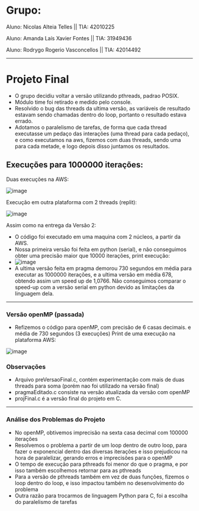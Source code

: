 # Grupo:

Aluno: Nicolas Alteia Telles || TIA: 42010225

Aluno: Amanda Laís Xavier Fontes || TIA: 31949436

Aluno: Rodrygo Rogerio Vasconcellos || TIA: 42014492


---

# Projeto Final

- O grupo decidiu voltar a versão utilizando pthreads, padrao POSIX.
- Módulo time foi retirado e medido pelo console.
- Resolvido o bug das threads da ultima versão, as variáveis de resultado estavam sendo chamadas dentro do loop, portanto o resultado estava errado.
- Adotamos o paralelismo de tarefas, de forma que cada thread executasse um pedaço das interações (uma thread para cada pedaço), e como executamos na aws, fizemos com duas threads, sendo uma para cada metade, e logo depois disso juntamos os resultados.

## Execuções para 1000000 iterações:

Duas execuções na AWS:

![image](https://user-images.githubusercontent.com/101070201/203726887-9db66276-564b-4cba-b660-f793eb026547.png)

Execução em outra plataforma com 2 threads (replit):

![image](https://user-images.githubusercontent.com/101070201/203727644-2dd6f818-d750-4d21-89eb-6587d3cf78c7.png)



Assim como na entrega da Versão 2:

* O código foi executado em uma maquina com 2 núcleos, a partir da AWS.
* Nossa primeira versão foi feita em python (serial), e não conseguimos obter uma precisão maior que 10000 iterações, print execução:
* ![image](https://user-images.githubusercontent.com/101070201/203731040-0ab6f0f8-8bbd-4034-98ac-b7608fc0c2a9.png)
* A ultima versão feita em pragma demorou 730 segundos em média para executar as 1000000 iterações, e a ultima versão em média 678, obtendo assim um speed up de 1,0766. Não conseguimos comparar o speed-up com a versão serial em python devido as limitações da linguagem dela.

---

### Versão openMP (passada)

- Refizemos o código para openMP, com precisão de 6 casas decimais. e média de 730 segundos (3 execuções)
Print de uma execução na plataforma AWS:

![image](https://user-images.githubusercontent.com/101070201/203731908-643201a9-b23f-48b0-b7d5-370736ef4479.png)

### Observações
- Arquivo preVersaoFinal.c, contém experimentação com mais de duas threads para soma (porém nao foi utilizado na versão final)
- pragmaEditado.c consiste na versão atualizada da versão com openMP
- projFinal.c é a versão final do projeto em C.

---

### Análise dos Problemas do Projeto


* No openMP, obtivemos imprecisão na sexta casa decimal com 100000 iterações
 * Resolvemos o problema a partir de um loop dentro de outro loop, para fazer o exponencial dentro das diversas iterações e isso prejudicou na hora de paralelizar, gerando erros e imprecisões para o openMP
* O tempo de execução para pthreads foi menor do que o pragma, e por isso também escolhemos retornar para as pthreads
* Para a versão de pthreads também em vez de duas funções, fizemos o loop dentro do loop, e isso impactou também no desenvolvimento do problema
* Outra razão para trocarmos de linguagem Python para C, foi a escolha do paralelismo de tarefas
